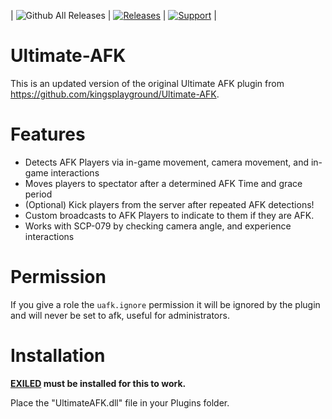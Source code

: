 | ![Github All Releases](https://img.shields.io/github/downloads/SrLicht/Ultimate-AFK/total.svg) | <a href="https://github.com/SrLicht/Ultimate-AFK/releases"><img src="https://img.shields.io/github/v/release/SrLicht/Ultimate-AFK?include_prereleases&label=Last Release" alt="Releases"></a> | <a href="https://discord.gg/PyUkWTg"><img src="https://img.shields.io/discord/656673194693885975?color=%23aa0000&label=EXILED" alt="Support"></a> |

# Ultimate-AFK
This is an updated version of the original Ultimate AFK plugin from https://github.com/kingsplayground/Ultimate-AFK.

# Features
- Detects AFK Players via in-game movement, camera movement, and in-game interactions
- Moves players to spectator after a determined AFK Time and grace period
- (Optional) Kick players from the server after repeated AFK detections!
- Custom broadcasts to AFK Players to indicate to them if they are AFK. 
- Works with SCP-079 by checking camera angle, and experience interactions

# Permission
If you give a role the `uafk.ignore` permission it will be ignored by the plugin and will never be set to afk, useful for administrators.

# Installation

**[EXILED](https://github.com/galaxy119/EXILED) must be installed for this to work.**

Place the "UltimateAFK.dll" file in your Plugins folder.
